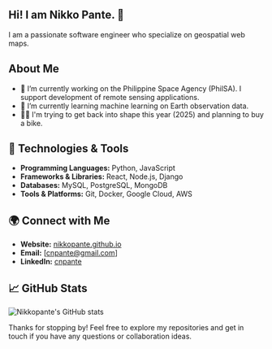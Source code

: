 ## Hi! I am Nikko Pante. 👋

<!--
**nikkopante/nikkopante** is a ✨ _special_ ✨ repository because its `README.md` (this file) appears on your GitHub profile.

Here are some ideas to get you started:

- 🔭 I’m currently working on ...
- 🌱 I’m currently learning ...
- 👯 I’m looking to collaborate on ...
- 🤔 I’m looking for help with ...
- 💬 Ask me about ...
- 📫 How to reach me: ...
- 😄 Pronouns: ...
- ⚡ Fun fact: ...
-->
I am a passionate software engineer who specialize on geospatial web maps.

## About Me
- 🔭 I’m currently working on the Philippine Space Agency (PhilSA). I support development of remote sensing applications.
- 🌱 I’m currently learning machine learning on Earth observation data.
- 🏋️‍♂️ I'm trying to get back into shape this year (2025) and planning to buy a bike.

## 🔧 Technologies & Tools

- **Programming Languages:** Python, JavaScript
- **Frameworks & Libraries:** React, Node.js, Django
- **Databases:** MySQL, PostgreSQL, MongoDB
- **Tools & Platforms:** Git, Docker, Google Cloud, AWS

## 🌍 Connect with Me

- **Website:** [nikkopante.github.io](https://nikkopante.github.io/)
- **Email:** [cnpante@gmail.com]
- **LinkedIn:** [cnpante](https://www.linkedin.com/in/cnpante/)

## 📈 GitHub Stats

![Nikkopante's GitHub stats](https://github-readme-stats.vercel.app/api?username=nikkopante&show_icons=true&theme=radical)

Thanks for stopping by! Feel free to explore my repositories and get in touch if you have any questions or collaboration ideas.